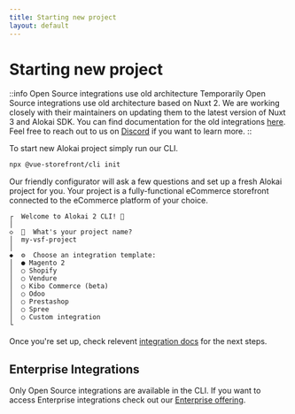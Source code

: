 ```yaml
---
title: Starting new project
layout: default
---
```


# Starting new project

::info Open Source integrations use old architecture
Temporarily Open Source integrations use old architecture based on Nuxt 2. We are working closely with their maintainers on updating them to the latest version of Nuxt 3 and Alokai SDK. You can find documentation for the old integrations [here](https://docs.vuestorefront.io/v2). Feel free to reach out to us on [Discord](https://discord.vuestorefront.io) if you want to learn more.
::

To start new Alokai project simply run our CLI.
```bash
npx @vue-storefront/cli init
```

Our friendly configurator will ask a few questions and set up a fresh Alokai project for you. Your project is a fully-functional eCommerce storefront connected to the eCommerce platform of your choice.

```
┌  Welcome to Alokai 2 CLI! 💚
│
◇  🚀  What's your project name?
│  my-vsf-project
│
◆  ⚙️  Choose an integration template:
│  ● Magento 2 
│  ○ Shopify
│  ○ Vendure
│  ○ Kibo Commerce (beta)
│  ○ Odoo
│  ○ Prestashop
│  ○ Spree
│  ○ Custom integration
└

```

Once you're set up, check relevent [integration docs](/integrations) for the next steps.

## Enterprise Integrations

Only Open Source integrations are available in the CLI. If you want to access Enterprise integrations check out our [Enterprise offering](/enterprise).